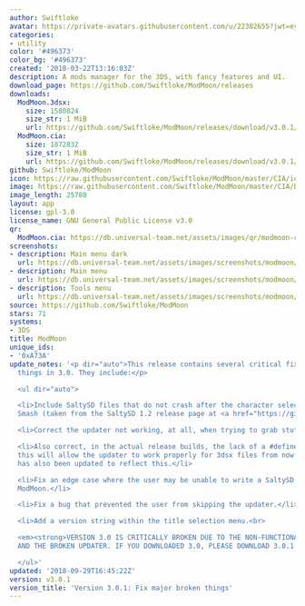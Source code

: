 ```yaml
---
author: Swiftloke
avatar: https://private-avatars.githubusercontent.com/u/22382655?jwt=eyJhbGciOiJIUzI1NiIsInR5cCI6IkpXVCJ9.eyJpc3MiOiJnaXRodWIuY29tIiwiYXVkIjoicmF3LmdpdGh1YnVzZXJjb250ZW50LmNvbSIsImtleSI6ImtleTEiLCJleHAiOjE3MzQ2MTIwMDAsIm5iZiI6MTczNDYxMDgwMCwicGF0aCI6Ii91LzIyMzgyNjU1In0.Z0mIkMKyQoOv6K5lrxDaL3OrhXExA6FaEbqOHnrQegE&v=4
categories:
- utility
color: '#496373'
color_bg: '#496373'
created: '2018-03-22T13:16:03Z'
description: A mods manager for the 3DS, with fancy features and UI.
download_page: https://github.com/Swiftloke/ModMoon/releases
downloads:
  ModMoon.3dsx:
    size: 1580824
    size_str: 1 MiB
    url: https://github.com/Swiftloke/ModMoon/releases/download/v3.0.1/ModMoon.3dsx
  ModMoon.cia:
    size: 1872832
    size_str: 1 MiB
    url: https://github.com/Swiftloke/ModMoon/releases/download/v3.0.1/ModMoon.cia
github: Swiftloke/ModMoon
icon: https://raw.githubusercontent.com/Swiftloke/ModMoon/master/CIA/icon.png
image: https://raw.githubusercontent.com/Swiftloke/ModMoon/master/CIA/banner.png
image_length: 25780
layout: app
license: gpl-3.0
license_name: GNU General Public License v3.0
qr:
  ModMoon.cia: https://db.universal-team.net/assets/images/qr/modmoon-cia.png
screenshots:
- description: Main menu dark
  url: https://db.universal-team.net/assets/images/screenshots/modmoon/main-menu-dark.png
- description: Main menu
  url: https://db.universal-team.net/assets/images/screenshots/modmoon/main-menu.png
- description: Tools menu
  url: https://db.universal-team.net/assets/images/screenshots/modmoon/tools-menu.png
source: https://github.com/Swiftloke/ModMoon
stars: 71
systems:
- 3DS
title: ModMoon
unique_ids:
- '0xA73A'
update_notes: '<p dir="auto">This release contains several critical fixes for broken
  things in 3.0. They include:</p>

  <ul dir="auto">

  <li>Include SaltySD files that do not crash after the character select screen in
  Smash (taken from the SaltySD 1.2 release page at <a href="https://github.com/shinyquagsire23/SaltySD/releases">https://github.com/shinyquagsire23/SaltySD/releases</a>)</li>

  <li>Correct the updater not working, at all, when trying to grab stuff from GitHub.</li>

  <li>Also correct, in the actual release builds, the lack of a #define for BUILTFROM3DSX-
  this will allow the updater to work properly for 3dsx files from now on. The readme
  has also been updated to reflect this.</li>

  <li>Fix an edge case where the user may be unable to write a SaltySD file using
  ModMoon.</li>

  <li>Fix a bug that prevented the user from skipping the updater.</li>

  <li>Add a version string within the title selection menu.<br>

  <em><strong>VERSION 3.0 IS CRITICALLY BROKEN DUE TO THE NON-FUNCTIONAL SALTYSD FILES
  AND THE BROKEN UPDATER. IF YOU DOWNLOADED 3.0, PLEASE DOWNLOAD 3.0.1 MANUALLY.</strong></em></li>

  </ul>'
updated: '2018-09-29T16:45:22Z'
version: v3.0.1
version_title: 'Version 3.0.1: Fix major broken things'
---
```

